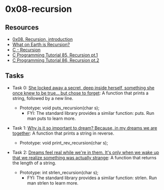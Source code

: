 # 0x08-recursion

## Resources
+ [0x08. Recursion, introduction]()
+ [What on Earth is Recursion?](https://www.youtube.com/watch?v=Mv9NEXX1VHc)
+ [C - Recursion](https://www.tutorialspoint.com/cprogramming/c_recursion.htm)
+ [C Programming Tutorial 85, Recursion pt.1](https://www.youtube.com/watch?v=XGxbXMP6k8k)
+ [C Programming Tutorial 86, Recursion pt.2](https://www.youtube.com/watch?v=7XiIS6HobNs)

## Tasks
+ Task 0: [She locked away a secret, deep inside herself, something she once knew to be true... but chose to forget](https://github.com/Hiluhree/alx-low_level_programming/blob/master/0x08-recursion/0-puts_recursion.c): A function that prints a string, followed by a new line.

	+ Prototype: void puts_recursion(char s);
		- FYI: The standard library provides a similar function: puts. Run man puts to learn more.
+ Task 1: [Why is it so important to dream? Because, in my dreams we are together](https://github.com/Hiluhree/alx-low_level_programming/blob/master/0x08-recursion/1-print_rev_recursion.c): A function that prints a string in reverse.

	+ Prototype: void print_rev_recursion(char s);
+ Task 2: [Dreams feel real while we're in them. It's only when we wake up that we realize something was actually strange](): A  function that returns the length of a string.

	+ Prototype: int strlen_recursion(char s);
		- FYI: The standard library provides a similar function: strlen. Run man strlen to learn more. 
